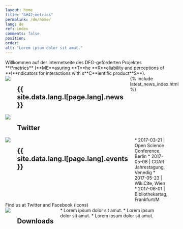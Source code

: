 ```yaml
---
layout: home
title: "&#42;metrics"
permalink: /de/home/
lang: de
ref: index
comments: false
position:
order:
alt: "Lorem ipsum dolor sit amut."
---
```

<div class="columns margin-top-4 margin-bottom-4" markdown="1">
Willkommen auf der Internetseite des DFG-geförderten Projektes **\*metrics** (**ME**asuring **T**he **R**eliability and perceptions of **I**ndicators for interactions with s**C**ientific product**S**).
</div>

<div class="columns medium-6">
    <div class="columns medium-2 featurebox__icon">
        <img src="{{ site.baseurl }}/img/pulse.svg">
    </div>
    <div class="columns medium-10">
        <h2 class="featurebox__header">{{ site.data.lang.l[page.lang].news }}</h2>
        <div class="featurebox__content">
            {% include latest_news_index.html %}
        </div>
    </div>
</div>



<div class="columns medium-6">
    <div class="columns medium-2 featurebox__icon">
        <img src="{{ site.baseurl }}/img/twitter.svg">
    </div>
    <div class="columns medium-10">
    <h2 class="featurebox__header">Twitter</h2>
    <div class="featurebox__content">
        <a
            class="twitter-timeline"
            data-dnt="true"
            data-chrome="noheader noborders nofooter"
            data-tweet-limit="3"
            href="https://twitter.com/metrics_project"></a>
        <script async src="//platform.twitter.com/widgets.js" charset="utf-8"></script>
        </div>
    </div>
</div>

<div class="columns medium-6">
    <div class="columns medium-2 featurebox__icon">
        <img src="{{ site.baseurl }}/img/calendar.svg">
    </div>
    <div class="columns medium-10">
        <h2 class="featurebox__header">{{ site.data.lang.l[page.lang].events }}</h2>
        <div class="featurebox__content" markdown="1">
        * 2017-03-21 | Open Science Conference, Berlin
        * 2017-05-08 | COAR Jahrestagung, Venedig
        * 2017-05-23 | WikiCite, Wien
        * 2017-06-01 | Bibliothekartag, Frankfurt/M
        </div>
    </div>
</div>

<div class="columns medium-6">
    <div class="columns medium-10">
        <div class="featurebox__content" markdown="1">
        Find us at Twitter and Facebook (icons)
        </div>
    </div>
</div>

<div class="columns medium-6">
    <div class="columns medium-2 featurebox__icon">
        <img src="{{ site.baseurl }}/img/download.svg">
    </div>
    <div class="columns medium-10">
        <h2 class="featurebox__header">Downloads</h2>
<div class="featurebox__content" markdown="1">
* Lorem ipsum dolor sit amut.
* Lorem ipsum dolor sit amut.
* Lorem ipsum dolor sit amut.
</div>
    </div>
</div>
